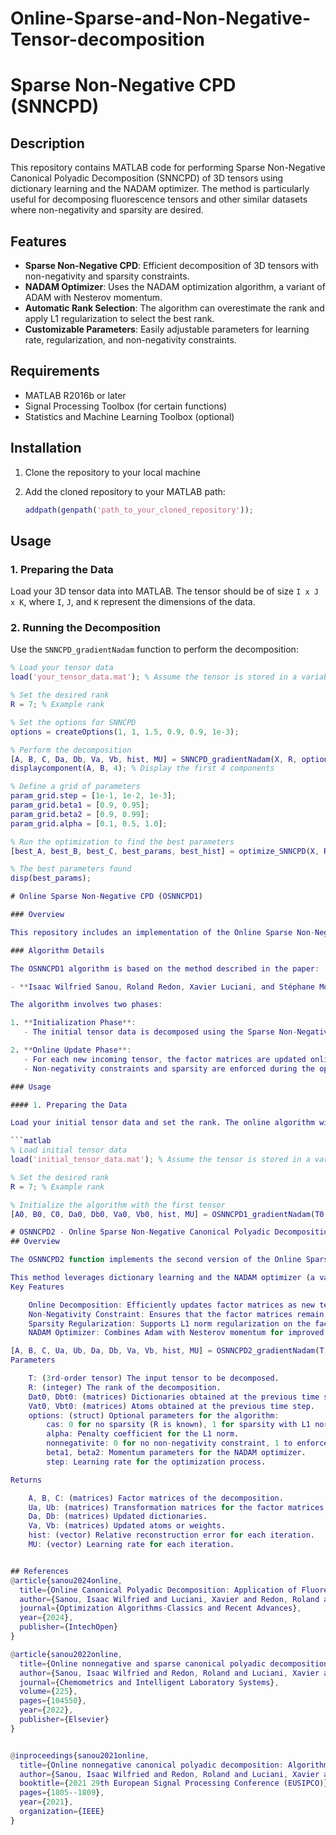 # Online-Sparse-and-Non-Negative-Tensor-decomposition
# Sparse Non-Negative CPD (SNNCPD)

## Description

This repository contains MATLAB code for performing Sparse Non-Negative Canonical Polyadic Decomposition (SNNCPD) of 3D tensors using dictionary learning and the NADAM optimizer. The method is particularly useful for decomposing fluorescence tensors and other similar datasets where non-negativity and sparsity are desired.

## Features

- **Sparse Non-Negative CPD**: Efficient decomposition of 3D tensors with non-negativity and sparsity constraints.
- **NADAM Optimizer**: Uses the NADAM optimization algorithm, a variant of ADAM with Nesterov momentum.
- **Automatic Rank Selection**: The algorithm can overestimate the rank and apply L1 regularization to select the best rank.
- **Customizable Parameters**: Easily adjustable parameters for learning rate, regularization, and non-negativity constraints.

## Requirements

- MATLAB R2016b or later
- Signal Processing Toolbox (for certain functions)
- Statistics and Machine Learning Toolbox (optional)

## Installation

1. Clone the repository to your local machine

2. Add the cloned repository to your MATLAB path:
    ```matlab
    addpath(genpath('path_to_your_cloned_repository'));
    ```

## Usage

### 1. Preparing the Data

Load your 3D tensor data into MATLAB. The tensor should be of size `I x J x K`, where `I`, `J`, and `K` represent the dimensions of the data.

### 2. Running the Decomposition

Use the `SNNCPD_gradientNadam` function to perform the decomposition:

```matlab
% Load your tensor data
load('your_tensor_data.mat'); % Assume the tensor is stored in a variable called X

% Set the desired rank
R = 7; % Example rank

% Set the options for SNNCPD
options = createOptions(1, 1, 1.5, 0.9, 0.9, 1e-3);

% Perform the decomposition
[A, B, C, Da, Db, Va, Vb, hist, MU] = SNNCPD_gradientNadam(X, R, options);
displaycomponent(A, B, 4); % Display the first 4 components

% Define a grid of parameters 
param_grid.step = [1e-1, 1e-2, 1e-3];
param_grid.beta1 = [0.9, 0.95];
param_grid.beta2 = [0.9, 0.99];
param_grid.alpha = [0.1, 0.5, 1.0];

% Run the optimization to find the best parameters
[best_A, best_B, best_C, best_params, best_hist] = optimize_SNNCPD(X, R, param_grid);

% The best parameters found
disp(best_params);

# Online Sparse Non-Negative CPD (OSNNCPD1)

### Overview

This repository includes an implementation of the Online Sparse Non-Negative Canonical Polyadic Decomposition (OSNNCPD1) algorithm. This method is designed to handle the dynamic decomposition of 3D tensors in an online manner, where new data is continuously arriving. The algorithm efficiently updates factor matrices without the need to recompute the entire decomposition from scratch for each new data point.

### Algorithm Details

The OSNNCPD1 algorithm is based on the method described in the paper:

- **Isaac Wilfried Sanou, Roland Redon, Xavier Luciani, and Stéphane Mounier**. *Online Non-Negative and Sparse Canonical Polyadic Decomposition of Fluorescence Tensors*. Chemometrics and Intelligent Laboratory Systems, 225:104550, 2022.

The algorithm involves two phases:

1. **Initialization Phase**: 
   - The initial tensor data is decomposed using the Sparse Non-Negative CPD (SNNCPD) method, establishing the initial factor matrices.

2. **Online Update Phase**: 
   - For each new incoming tensor, the factor matrices are updated online using the factor matrices from the previous step as initializations.
   - Non-negativity constraints and sparsity are enforced during the optimization process using the NADAM optimizer, which efficiently handles the gradient updates.

### Usage

#### 1. Preparing the Data

Load your initial tensor data and set the rank. The online algorithm will begin by decomposing this initial data.

```matlab
% Load initial tensor data
load('initial_tensor_data.mat'); % Assume the tensor is stored in a variable called T0

% Set the desired rank
R = 7; % Example rank

% Initialize the algorithm with the first tensor
[A0, B0, C0, Da0, Db0, Va0, Vb0, hist, MU] = OSNNCPD1_gradientNadam(T0, R);

# OSNNCPD2 - Online Sparse Non-Negative Canonical Polyadic Decomposition (Version 2)
## Overview

The OSNNCPD2 function implements the second version of the Online Sparse Non-Negative Canonical Polyadic Decomposition (CPD) algorithm. This method is designed for the dynamic decomposition of 3rd-order tensors, where the tensor data arrives sequentially over time. The algorithm updates the factor matrices online, allowing for the decomposition of large-scale data without needing to recompute the entire model at each time step.

This method leverages dictionary learning and the NADAM optimizer (a variant of stochastic gradient descent) to ensure efficient convergence while enforcing sparsity and non-negativity constraints.
Key Features

    Online Decomposition: Efficiently updates factor matrices as new tensor data arrives.
    Non-Negativity Constraint: Ensures that the factor matrices remain non-negative, which is crucial for certain types of data such as fluorescence spectra.
    Sparsity Regularization: Supports L1 norm regularization on the factor matrices to enforce sparsity, useful when the true rank is unknown and overestimated.
    NADAM Optimizer: Combines Adam with Nesterov momentum for improved convergence and stability.

[A, B, C, Ua, Ub, Da, Db, Va, Vb, hist, MU] = OSNNCPD2_gradientNadam(T, R, Dat0, Dbt0, Vat0, Vbt0, options)
Parameters

    T: (3rd-order tensor) The input tensor to be decomposed.
    R: (integer) The rank of the decomposition.
    Dat0, Dbt0: (matrices) Dictionaries obtained at the previous time step.
    Vat0, Vbt0: (matrices) Atoms obtained at the previous time step.
    options: (struct) Optional parameters for the algorithm:
        cas: 0 for no sparsity (R is known), 1 for sparsity with L1 norm on Va, Vb (R is unknown and overestimated).
        alpha: Penalty coefficient for the L1 norm.
        nonnegativite: 0 for no non-negativity constraint, 1 to enforce non-negativity.
        beta1, beta2: Momentum parameters for the NADAM optimizer.
        step: Learning rate for the optimization process.

Returns

    A, B, C: (matrices) Factor matrices of the decomposition.
    Ua, Ub: (matrices) Transformation matrices for the factor matrices.
    Da, Db: (matrices) Updated dictionaries.
    Va, Vb: (matrices) Updated atoms or weights.
    hist: (vector) Relative reconstruction error for each iteration.
    MU: (vector) Learning rate for each iteration.


## References
@article{sanou2024online,
  title={Online Canonical Polyadic Decomposition: Application of Fluorescence Tensors with Nonnegative Orthogonality and Sparse Constraint},
  author={Sanou, Isaac Wilfried and Luciani, Xavier and Redon, Roland and Mounier, St{\'e}phane},
  journal={Optimization Algorithms-Classics and Recent Advances},
  year={2024},
  publisher={IntechOpen}
}

@article{sanou2022online,
  title={Online nonnegative and sparse canonical polyadic decomposition of fluorescence tensors},
  author={Sanou, Isaac Wilfried and Redon, Roland and Luciani, Xavier and Mounier, St{\'e}phane},
  journal={Chemometrics and Intelligent Laboratory Systems},
  volume={225},
  pages={104550},
  year={2022},
  publisher={Elsevier}
}


@inproceedings{sanou2021online,
  title={Online nonnegative canonical polyadic decomposition: Algorithms and application},
  author={Sanou, Isaac Wilfried and Redon, Roland and Luciani, Xavier and Mounier, St{\'e}phane},
  booktitle={2021 29th European Signal Processing Conference (EUSIPCO)},
  pages={1805--1809},
  year={2021},
  organization={IEEE}
}



